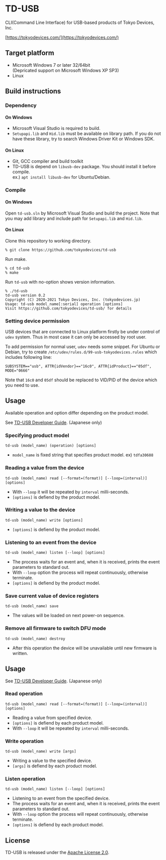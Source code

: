 # TD-USB

CLI(Command Line Interface) for USB-based products of Tokyo Devices, Inc.

[https://tokyodevices.com/](https://tokyodevices.com/)

## Target platform

- Microsoft Windows 7 or later 32/64bit  
  (Depricated support on Microsoft Windows XP SP3)
- Linux

## Build instructions

### Dependency

#### On Windows

- Microsoft Visual Studio is required to build.
- `Setupapi.lib` and `Hid.lib` must be available on library path. 
If you do not have these library, try to search Windows Driver Kit or Windows SDK. 

#### On Linux

- Git, GCC compiler and build toolkit
- TD-USB is depend on `libusb-dev` package. You should install it before compile.  
   ex.) `apt install libusb-dev` for Ubuntu/Debian.

### Compile

#### On Windows

Open `td-usb.sln` by Microsoft Visual Studio and build the project.
Note that you may add library and include path for `Setupapi.lib` and `Hid.lib`.

#### On Linux

Clone this repository to working directory. 


    % git clone https://github.com/tokyodevices/td-usb


Run make.


    % cd td-usb
    % make


Run `td-usb` with no-option shows version information.


    % ./td-usb
    td-usb version 0.2
    Copyright (C) 2020-2021 Tokyo Devices, Inc. (tokyodevices.jp)
    Usage: td-usb model_name[:serial] operation [options]
    Visit https://github.com/tokyodevices/td-usb/ for details


### Setting device permission

USB devices that are connected to Linux platform firstly be under control of `udev` system.
Thus in most case it can only be accessed by root user. 

To add permission for normal user, `udev` needs some snippet. 
For Ubuntu or Debian, try to create `/etc/udev/rules.d/99-usb-tokyodevices.rules` which includes following line:

    SUBSYSTEM=="usb", ATTR{idVendor}=="16c0", ATTR{idProduct}=="05df", MODE="0666"

Note that `16c0` and `05df` should be replaced to VID/PID of the device which you need to use. 


## Usage

Available operation and option differ depending on the product model.

See [TD-USB Developer Guide](https://tokyodevices.github.io/td-usb-docs/). (Japanese only)


### Specifying product model

    td-usb (model_name) (operation) [options]

- `model_name` is fixed string that specifies product model. ex) `tdfa30608`


### Reading a value from the device

    td-usb (model_name) read [--format=(format)] [--loop=(interval)] [options]

- With `--loop` it will be repeated by `interval` milli-seconds.
- `[options]` is defiend by the product model.

### Writing a value to the device

    td-usb (model_name) write [options]

- `[options]` is defiend by the product model.


### Listening to an event from the device

    td-usb (model_name) listen [--loop] [options]

- The process waits for an event and, when it is received, prints the event parameters to standard out.
- With `--loop` option the process will repeat continuously, otherwise terminate.
- `[options]` is defiend by the product model.


### Save current value of device registers

    td-usb (model_name) save

- The values will be loaded on next power-on sequence.


### Remove all firmware to switch DFU mode

    td-usb (model_name) destroy

- After this operation the device will be unavailable until new firmware is written.




## Usage

See [TD-USB Developer Guide](https://tokyodevices.github.io/td-usb-docs/). (Japanese only)


### Read operation

    td-usb (model_name) read [--format=(format)] [--loop=(interval)] [options]

- Reading a value from specified device.
- `[options]` is defiend by each product model.
- With `--loop` it will be repeated by `interval` milli-seconds.

### Write operation

    td-usb (model_name) write [args]

- Writing a value to the specified device.
- `[args]` is defiend by each product model.


### Listen operation

    td-usb (model_name) listen [--loop] [options]

- Listening to an event from the specified device.
- The process waits for an event and, when it is received, prints the event parameters to standard out.
- With `--loop` option the process will repeat continuously, otherwise terminate.
- `[options]` is defiend by each product model.



## License

TD-USB is released under the [Apache License 2.0](https://www.apache.org/licenses/LICENSE-2.0).
